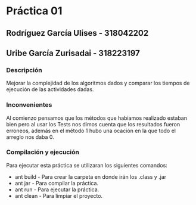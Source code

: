 # Práctica 01

## Rodríguez García Ulises - 318042202
## Uribe García Zurisadai - 318223197

### Descripción
Mejorar la complejidad de los algoritmos dados y comparar los tiempos de ejecución de las actividades dadas.

### Inconvenientes
Al comienzo pensamos que los métodos que habiamos realizado estaban bien pero al usar los Tests nos dimos cuenta que los resultados fueron erroneos, además en el método 1 hubo una ocación en la que todo el arreglo nos daba 0.

### Compilación y ejecución
Para ejecutar esta práctica se utilizaran los siguientes comandos:
* ant build - Para crear la carpeta en donde irán los .class y .jar
* ant jar - Para compilar la práctica.
* ant run - Para ejecutar la práctica.
* ant clean - Para limpiar el proyecto.
